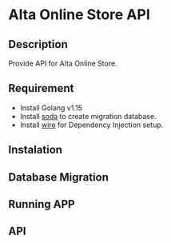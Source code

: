 # Alta Online Store API

## Description
Provide API for Alta Online Store.


## Requirement
- Install Golang v1.15
- Install [soda](https://gobuffalo.io/en/docs/db/toolbox/) to create migration database.
- Install [wire](https://github.com/google/wire) for Dependency Injection setup.


## Instalation

## Database Migration


## Running APP

## API